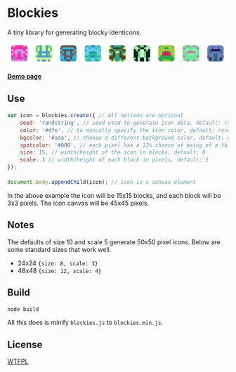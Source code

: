 Blockies
========

A tiny library for generating blocky identicons.

![Sample blockies image](sample.png "Blockies")

[**Demo page**](http://download13.github.io/blockies/)

Use
---

```javascript
var icon = blockies.create({ // All options are optional
    seed: 'randstring', // seed used to generate icon data, default: random
    color: '#dfe', // to manually specify the icon color, default: random
    bgcolor: '#aaa', // choose a different background color, default: random
    spotcolor: '#000', // each pixel has a 13% chance of being of a third color. These "spots" create a higher chance that structures that look like eyes and mouths will pop up. Default color is random. Set to -1 to disable it.
    size: 15, // width/height of the icon in blocks, default: 8
    scale: 3 // width/height of each block in pixels, default: 5
});

document.body.appendChild(icon); // icon is a canvas element
```

In the above example the icon will be 15x15 blocks, and each block will be 3x3 pixels. The icon canvas will be 45x45 pixels.


Notes
-----

The defaults of size 10 and scale 5 generate 50x50 pixel icons. Below are some standard sizes that work well.
 * 24x24 `{size: 8, scale: 3}`
 * 48x48 `{size: 12, scale: 4}`


Build
-----

    node build
All this does is minify `blockies.js` to `blockies.min.js`.


License
-------

[WTFPL](http://www.wtfpl.net/)

